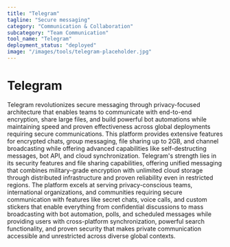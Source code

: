 ```yaml
---
title: "Telegram"
tagline: "Secure messaging"
category: "Communication & Collaboration"
subcategory: "Team Communication"
tool_name: "Telegram"
deployment_status: "deployed"
image: "/images/tools/telegram-placeholder.jpg"
---
```


# Telegram

Telegram revolutionizes secure messaging through privacy-focused architecture that enables teams to communicate with end-to-end encryption, share large files, and build powerful bot automations while maintaining speed and proven effectiveness across global deployments requiring secure communications. This platform provides extensive features for encrypted chats, group messaging, file sharing up to 2GB, and channel broadcasting while offering advanced capabilities like self-destructing messages, bot API, and cloud synchronization. Telegram's strength lies in its security features and file sharing capabilities, offering unified messaging that combines military-grade encryption with unlimited cloud storage through distributed infrastructure and proven reliability even in restricted regions. The platform excels at serving privacy-conscious teams, international organizations, and communities requiring secure communication with features like secret chats, voice calls, and custom stickers that enable everything from confidential discussions to mass broadcasting with bot automation, polls, and scheduled messages while providing users with cross-platform synchronization, powerful search functionality, and proven security that makes private communication accessible and unrestricted across diverse global contexts.